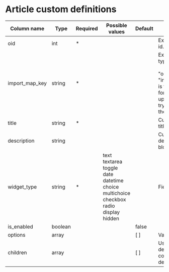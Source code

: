 Article custom definitions
==================

| Column name               | Type    | Required | Possible values                                                                                                                                 | Default | Description                                                                                                                             | Examples                           |
| --------------------------|---------|----------|-------------------------------------------------------------------------------------------------------------------------------------------------|---------|-----------------------------------------------------------------------------------------------------------------------------------------|------------------------------------|
| oid                       | int     |  *       |                                                                                                                                                 |         | External source id.                                                                                                                     |                                    |
| import_map_key            | string  |  *       |                                                                                                                                                 |         | External source type. <br/><br/>  "oid" + "import_map_key" is the unique key for proper item updates when you try to re-import the item.| dp_article_field, zd_article_field |
| title                     | string  |  *       |                                                                                                                                                 |         | Custom definition title.                                                                                                                |                                    |
| description               | string  |          |                                                                                                                                                 |         | Custom definition description, help block.                                                                                              |                                    |
| widget_type               | string  |  *       | text <br/> textarea <br/> toggle <br/> date <br/> datetime <br/> choice <br/> multichoice <br/> checkbox <br/> radio <br/> display <br/> hidden |         | Field type.                                                                                                                             |                                    |
| is_enabled                | boolean |          |                                                                                                                                                 | false   |                                                                                                                                         |                                    |
| options                   | array   |          |                                                                                                                                                 | [ ]     | Validation options.                                                                                                                     |                                    |
| children                  | array   |          |                                                                                                                                                 | [ ]     | Used for choice definitions, contains choice definitions.                                                                               |                                    |
